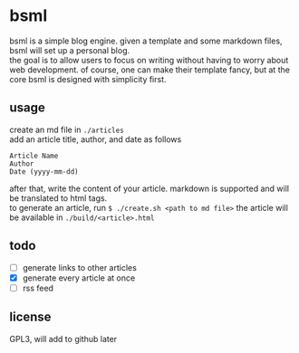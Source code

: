 # bsml 
bsml is a simple blog engine. given a template and some markdown files, bsml will set up a personal blog.  
the goal is to allow users to focus on writing without having to worry about web development. of course, one can make their template fancy, but at the core bsml is designed with simplicity first.
## usage
create an md file in ``./articles``  
add an article title, author, and date as follows
```
Article Name
Author
Date (yyyy-mm-dd)
```
after that, write the content of your article. markdown is supported and will be translated to html tags.  
to generate an article, run ``$ ./create.sh <path to md file>``
the article will be available in ``./build/<article>.html``
## todo
- [ ] generate links to other articles
- [x] generate every article at once
- [ ] rss feed
## license
GPL3, will add to github later
